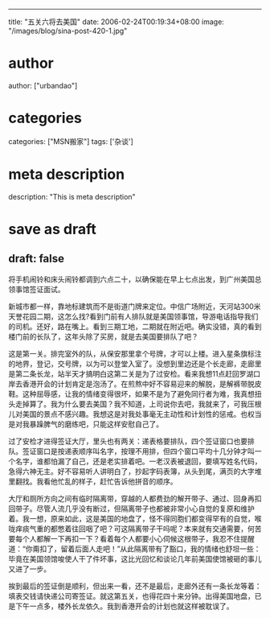 
---
title: "五关六将去美国"
date: 2006-02-24T00:19:34+08:00
image: "/images/blog/sina-post-420-1.jpg"
# author
author: ["urbandao"]
# categories
categories: ["MSN搬家"]
tags: ['杂谈']
# meta description
description: "This is meta description"
# save as draft
draft: false
---

将手机闹铃和床头闹铃都调到六点二十，以确保能在早上七点出发，到广州美国总领事馆签证面试。

新城市都一样，靠地标建筑而不是街道门牌来定位。中信广场附近，天河站300米天誉花园二期，这怎么找?看到门前有人排队就是美国领事馆，导游电话指导我们的司机。还好，路在嘴上。看到三期工地，二期就在附近吧。确实没错，真的看到楼门前的长队了，这年头除了买房，就是去美国要排队了吧？

这是第一关。排完室外的队，从保安那里拿个号牌，才可以上楼。进入星条旗标注的地界，登记，交号牌，以为可以登堂入室了。没想到里边还是个长走廊，走廊里是第二条长龙，站半天才搞明白这第二关是为了过安检。看来我想11点赶回罗湖口岸去香港开会的计划肯定是泡汤了。在煎熬中好不容易迎来的解脱，是解裤带脱皮鞋。这种屈辱感，让我的情绪变得很坏，如果不是为了避免同行者为难，我真想扭头走掉算了。我为什么要去美国？我不知道，上司说你去吧，我就来了，可我压根儿对美国的景点不感兴趣。我想这是对我处事毫无主动性和计划性的惩戒。也权当是对我暴躁脾气的磨练吧，只能这样安慰自己了。

过了安检才进得签证大厅，里头也有两关：递表格要排队，四个签证窗口也要排队。签证窗口是按递表顺序叫名字，按理不用排，但四个窗口平均十几分钟才叫一个名字，谁都怕漏了自己，还是老实排着吧。一老汉表被退回，要填写姓名代码，急得六神无主。好不容易听人讲明白了，抄起字码表簿，从头到尾，满页的大字堆里翻找。我看他忙乱的样子，赶忙告诉他拼音的顺序。

大厅和厕所方向之间有临时隔离带，穿越的人都费劲的解开带子、通过、回身再扣回带子。尽管人流几乎没有断过，但隔离带子也都被非常小心自觉的复原和维护着。我一想，原来如此，这是美国的地盘了，怪不得同胞们都变得罕有的自觉，喉咙痒痰气重的都憋着往回咽了吧？可这隔离带子干吗呢？本来就有交通需要，何苦要每个人都解一下再扣一下？看着每个人都要小心伺候这根带子，我忍不住提醒道：“你甭扣了，留着后面人走吧！”从此隔离带有了豁口，我的情绪也舒坦一些：毕竟在美国领馆唆使人干了件坏事，这比光回忆和谈论几年前美国使馆被砸的事儿又进了一步。

挨到最后的签证倒是顺利，但出来一看，还不是最后，走廊外还有一条长龙等着：填表交钱请快递公司寄签证。就这第五关，也得花四十来分钟。出得美国地盘，已是下午一点多，楼外长龙依久。我到香港开会的计划也就这样被耽误了。
